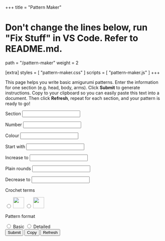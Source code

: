 +++
title = "Pattern Maker"

# Don't change the lines below, run "Fix Stuff" in VS Code. Refer to README.md.
path = "/pattern-maker"
weight = 2

[extra]
styles = [ "pattern-maker.css" ]
scripts = [ "pattern-maker.js" ]
+++

This page helps you write basic amigurumi patterns. Enter the information for one section (e.g. head, body, arms). Click **Submit** to generate instructions. Copy to your clipboard so you can easily paste this text into a document. Then click **Refresh**, repeat for each section, and your pattern is ready to go!

<div class="pattern">
  <div class="pattern-input">
    <form id="pattern-form">
      <p>
        <label for="title">Section</label>
        <input type="text" id="title" name="title" autocomplete="off"></input>
      </p>
      <p>
        <label for="limb-count">Number</label>
        <input type="number" id="limb-count" name="limb-count"></input>
      </p>
      <p>
        <label for="colour">Colour</label>
        <input type="text" id="colour" name="colour" autocomplete="off"></input>
      </p>
      <p>
        <label for="start-st">Start with</label>
        <input type="number" id="start-st" name="start-st"></input>
      </p>
      <p>
        <label for="inc">Increase to</label>
        <input type="number" id="inc" name="inc"></input>
      </p>
      <p>
        <label for="plain">Plain rounds</label>
        <input type="number" id="plain" name="plain"></input>
      </p>
      <p>
        <label for="dec">Decrease to</label>
        <input type="number" id="dec" name="dec"></input>
      </p>
    </form>
    <div class="radio-buttons-container">
      <div class="radio-buttons">
        <p>Crochet terms</p>
        <input type="radio" id="region-us" name="region"></input>
        <label for="region-us"><img src="/assets/us.svg" width="35";></label>
        <input type="radio" id="region-uk" name="region"></input>
        <label for="region-uk"><img src="/assets/uk.svg" width="35";></label>
      </div>
      <div class="radio-buttons">
        <p>Pattern format</p>
        <input type="radio" id="format-basic" name="format"></input>
        <label for="format-basic">Basic</label>
        <input type="radio" id="format-detailed" name="format"></input>
        <label for="format-detailed">Detailed</label>
      </div>
    </div>
    <div class=controls>
      <button class="button" id="submit" onClick = "writePattern()">Submit</button>
      <button class="button" id="copy" onClick = "copyPattern()">Copy</button>
      <button class="button" id="refresh" onClick = "clearPattern()">Refresh</button>
    </div>
  </div>
  <div class="pattern-output">
    <div id="pattern-title"></div>
    <div id="pattern-details"></div>
    <div id="round-one"></div>
    <div id="round-two"></div>
    <div id="increase-rounds"></div>
    <div id="plain-rounds"></div>
    <div id="decrease-rounds"></div>
    <div id="fasten-off"></div>
  </div>
</div>
